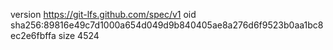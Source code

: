 version https://git-lfs.github.com/spec/v1
oid sha256:89816e49c7d1000a654d049d9b840405ae8a276d6f9523b0aa1bc8ec2e6fbffa
size 4524
